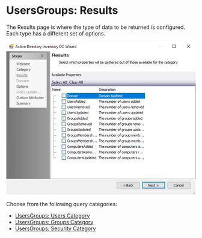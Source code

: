 # UsersGroups: Results

The Results page is where the type of data to be returned is configured. Each type has a different
set of options.

![Users and Groups Browser wizard Results page Category selection](../../../../../../static/img/product_docs/accessanalyzer/admin/datacollector/adinventory/results.webp)

Choose from the following query categories:

- [UsersGroups: Users Category](category/users.md)
- [UsersGroups: Groups Category](category/groups.md)
- [UsersGroups: Security Category](category/security.md)
